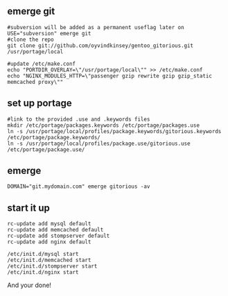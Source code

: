 emerge git
---------

    #subversion will be added as a permanent useflag later on
    USE="subversion" emerge git
    #clone the repo
    git clone git://github.com/oyvindkinsey/gentoo_gitorious.git /usr/portage/local

    #update /etc/make.conf
    echo "PORTDIR_OVERLAY=\"/usr/portage/local\"" >> /etc/make.conf
    echo "NGINX_MODULES_HTTP=\"passenger gzip rewrite gzip gzip_static memcached proxy\""

set up portage
-------------
    
    #link to the provided .use and .keywords files
    mkdir /etc/portage/packages.keywords /etc/portage/packages.use
    ln -s /usr/portage/local/profiles/package.keywords/gitorious.keywords /etc/portage/package.keywords/
    ln -s /usr/portage/local/profiles/package.use/gitorious.use /etc/portage/package.use/

emerge
-----

    DOMAIN="git.mydomain.com" emerge gitorious -av

start it up
-----------
    
    rc-update add mysql default
    rc-update add memcached default
    rc-update add stompserver default
    rc-update add nginx default

    /etc/init.d/mysql start
    /etc/init.d/memcached start
    /etc/init.d/stompserver start
    /etc/init.d/nginx start


And your done!
